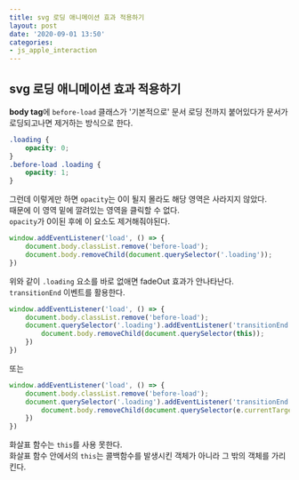 ```yaml
---
title: svg 로딩 애니메이션 효과 적용하기
layout: post
date: '2020-09-01 13:50'
categories:
- js_apple_interaction
---
```


## svg 로딩 애니메이션 효과 적용하기

**body tag**에 `before-load` 클래스가 '기본적으로' 문서 로딩 전까지 붙어있다가 문서가 로딩되고나면 제거하는 방식으로 한다.

```css
.loading {
    opacity: 0;
}
.before-load .loading {
    opacity: 1;
}
```

그런데 이렇게만 하면 `opacity`는 0이 될지 몰라도 해당 영역은 사라지지 않았다.  
때문에 이 영역 밑에 깔려있는 영역을 클릭할 수 없다.  
`opacity`가 0이된 후에 이 요소도 제거해줘야된다.

```javascript
window.addEventListener('load', () => {
    document.body.classList.remove('before-load');
    document.body.removeChild(document.querySelector('.loading'));
})
```

위와 같이 `.loading` 요소를 바로 없애면 fadeOut 효과가 안나타난다.  
`transitionEnd` 이벤트를 활용한다.

```javascript
window.addEventListener('load', () => {
    document.body.classList.remove('before-load');
    document.querySelector('.loading').addEventListener('transitionEnd', function (e) {
        document.body.removeChild(document.querySelector(this));    
    })
})
```

또는

```javascript
window.addEventListener('load', () => {
    document.body.classList.remove('before-load');
    document.querySelector('.loading').addEventListener('transitionEnd', (e) => {
        document.body.removeChild(document.querySelector(e.currentTarget));    
    })
})
```

화살표 함수는 `this`를 사용 못한다.  
화살표 함수 안에서의 `this`는 콜백함수를 발생시킨 객체가 아니라 그 밖의 객체를 가리킨다.

